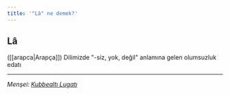```yaml
---
title: '"Lâ" ne demek?'
---
```


## Lâ
([[arapca|Arapça]]) Dilimizde "-siz, yok, değil" anlamına gelen olumsuzluk edatı

---
*Menşei: [Kubbealtı Lugatı](https://www.lugatim.com/s/Lâ)*